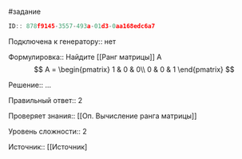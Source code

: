 #задание

```javascript
ID:: 878f9145-3557-493a-01d3-0aa168edc6a7
```

Подключена к генератору:: нет

Формулировка:: Найдите [[Ранг матрицы]] A
$$
A = \begin{pmatrix}
1 & 0 & 0\\
0 & 0 & 1
\end{pmatrix}
$$

Решение:: 
...


Правильный ответ::  2

Проверяет знания:: [[Оп. Вычисление ранга матрицы]]

Уровень сложности:: 2

Источник:: [[Источник]